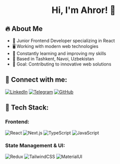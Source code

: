 <h1 align="center">Hi, I'm Ahror! 👋</h1>

## 🔥 About Me
- 🚀 Junior Frontend Developer specializing in React
- 🖥️ Working with modern web technologies
- 📖 Constantly learning and improving my skills
- 📍 Based in Tashkent, Navoi, Uzbekistan
- 🎯 Goal: Contributing to innovative web solutions

## 🤝 Connect with me:
[![LinkedIn](https://img.shields.io/badge/LinkedIn-0077B5?style=for-the-badge&logo=linkedin&logoColor=white)](https://www.linkedin.com/in/akhroramonov1/)
[![Telegram](https://img.shields.io/badge/Telegram-26A5E4?style=for-the-badge&logo=telegram&logoColor=white)](https://t.me/Acsuver)
[![GitHub](https://img.shields.io/badge/GitHub-181717?style=for-the-badge&logo=github&logoColor=white)](https://github.com/Acsuver1)

## 🚀 Tech Stack:
### Frontend:
![React](https://img.shields.io/badge/React-20232A?style=for-the-badge&logo=react&logoColor=61DAFB)
![Next.js](https://img.shields.io/badge/Next.js-000000?style=for-the-badge&logo=nextdotjs&logoColor=white)
![TypeScript](https://img.shields.io/badge/TypeScript-3178C6?style=for-the-badge&logo=typescript&logoColor=white)
![JavaScript](https://img.shields.io/badge/JavaScript-F7DF1E?style=for-the-badge&logo=javascript&logoColor=black)

### State Management & UI:
![Redux](https://img.shields.io/badge/Redux-764ABC?style=for-the-badge&logo=redux&logoColor=white)
![TailwindCSS](https://img.shields.io/badge/TailwindCSS-38B2AC?style=for-the-badge&logo=tailwind-css&logoColor=white)
![MaterialUI](https://img.shields.io/badge/Material%20UI-007FFF?style=for-the-badge&logo=mui&logoColor=white)

